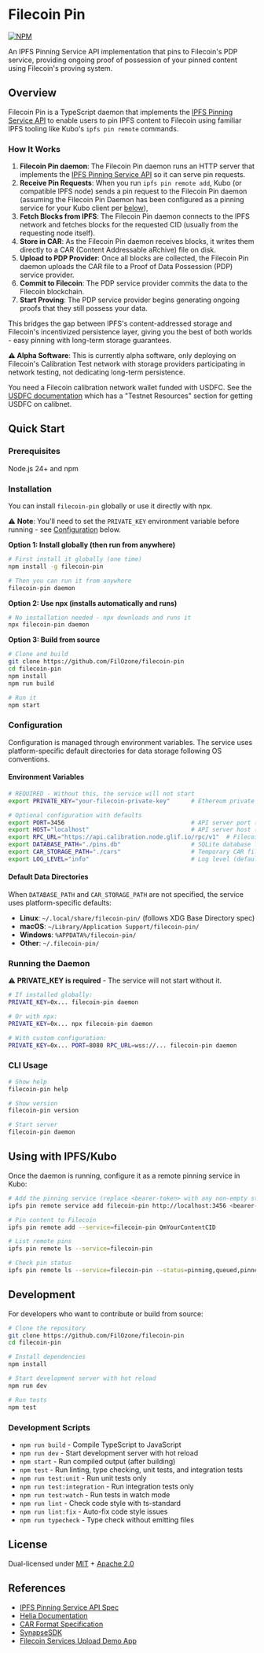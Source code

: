 # Filecoin Pin

[![NPM](https://nodei.co/npm/filecoin-pin.svg?style=flat&data=n,v)](https://nodei.co/npm/filecoin-pin/)

An IPFS Pinning Service API implementation that pins to Filecoin's PDP service, providing ongoing proof of possession of your pinned content using Filecoin's proving system.

## Overview

Filecoin Pin is a TypeScript daemon that implements the [IPFS Pinning Service API](https://ipfs.github.io/pinning-services-api-spec/) to enable users to pin IPFS content to Filecoin using familiar IPFS tooling like Kubo's `ipfs pin remote` commands.

### How It Works

1. **Filecoin Pin daemon**: The Filecoin Pin daemon runs an HTTP server that implements the [IPFS Pinning Service API](https://ipfs.github.io/pinning-services-api-spec/) so it can serve pin requests.
2. **Receive Pin Requests**: When you run `ipfs pin remote add`, Kubo (or compatible IPFS node) sends a pin request to the Filecoin Pin daemon (assuming the Filecoin Pin Daemon has been configured as a pinning service for your Kubo client per [below](#using-with-ipfskubo)),
3. **Fetch Blocks from IPFS**: The Filecoin Pin daemon connects to the IPFS network and fetches blocks for the requested CID (usually from the requesting node itself).
4. **Store in CAR**: As the Filecoin Pin daemon receives blocks, it writes them directly to a CAR (Content Addressable aRchive) file on disk.
5. **Upload to PDP Provider**: Once all blocks are collected, the Filecoin Pin daemon uploads the CAR file to a Proof of Data Possession (PDP) service provider.
6. **Commit to Filecoin**: The PDP service provider commits the data to the Filecoin blockchain.
7. **Start Proving**: The PDP service provider begins generating ongoing proofs that they still possess your data.

This bridges the gap between IPFS's content-addressed storage and Filecoin's incentivized persistence layer, giving you the best of both worlds - easy pinning with long-term storage guarantees.

**⚠️ Alpha Software**: This is currently alpha software, only deploying on Filecoin's Calibration Test network with storage providers participating in network testing, not dedicating long-term persistence.

You need a Filecoin calibration network wallet funded with USDFC. See the [USDFC documentation](https://docs.secured.finance/usdfc-stablecoin/getting-started) which has a "Testnet Resources" section for getting USDFC on calibnet.

## Quick Start

### Prerequisites

Node.js 24+ and npm

### Installation

You can install `filecoin-pin` globally or use it directly with npx.

⚠️ **Note**: You'll need to set the `PRIVATE_KEY` environment variable before running - see [Configuration](#configuration) below.

**Option 1: Install globally (then run from anywhere)**
```bash
# First install it globally (one time)
npm install -g filecoin-pin

# Then you can run it from anywhere
filecoin-pin daemon
```

**Option 2: Use npx (installs automatically and runs)**
```bash
# No installation needed - npx downloads and runs it
npx filecoin-pin daemon
```

**Option 3: Build from source**
```bash
# Clone and build
git clone https://github.com/FilOzone/filecoin-pin
cd filecoin-pin
npm install
npm run build

# Run it
npm start
```

### Configuration

Configuration is managed through environment variables. The service uses platform-specific default directories for data storage following OS conventions.

#### Environment Variables

```bash
# REQUIRED - Without this, the service will not start
export PRIVATE_KEY="your-filecoin-private-key"      # Ethereum private key (must be funded with USDFC on calibration network)

# Optional configuration with defaults
export PORT=3456                                    # API server port (default: 3456)
export HOST="localhost"                             # API server host (default: localhost)
export RPC_URL="https://api.calibration.node.glif.io/rpc/v1"  # Filecoin RPC endpoint
export DATABASE_PATH="./pins.db"                    # SQLite database location (default: see below)
export CAR_STORAGE_PATH="./cars"                    # Temporary CAR file directory (default: see below)
export LOG_LEVEL="info"                             # Log level (default: info)
```

#### Default Data Directories

When `DATABASE_PATH` and `CAR_STORAGE_PATH` are not specified, the service uses platform-specific defaults:

- **Linux**: `~/.local/share/filecoin-pin/` (follows XDG Base Directory spec)
- **macOS**: `~/Library/Application Support/filecoin-pin/`
- **Windows**: `%APPDATA%/filecoin-pin/`
- **Other**: `~/.filecoin-pin/`

### Running the Daemon

⚠️ **PRIVATE_KEY is required** - The service will not start without it.

```bash
# If installed globally:
PRIVATE_KEY=0x... filecoin-pin daemon

# Or with npx:
PRIVATE_KEY=0x... npx filecoin-pin daemon

# With custom configuration:
PRIVATE_KEY=0x... PORT=8080 RPC_URL=wss://... filecoin-pin daemon
```

### CLI Usage

```bash
# Show help
filecoin-pin help

# Show version
filecoin-pin version

# Start server
filecoin-pin daemon
```

## Using with IPFS/Kubo

Once the daemon is running, configure it as a remote pinning service in Kubo:

```bash
# Add the pinning service (replace <bearer-token> with any non-empty string for now)
ipfs pin remote service add filecoin-pin http://localhost:3456 <bearer-token>

# Pin content to Filecoin
ipfs pin remote add --service=filecoin-pin QmYourContentCID

# List remote pins
ipfs pin remote ls --service=filecoin-pin

# Check pin status
ipfs pin remote ls --service=filecoin-pin --status=pinning,queued,pinned
```

## Development

For developers who want to contribute or build from source:

```bash
# Clone the repository
git clone https://github.com/FilOzone/filecoin-pin
cd filecoin-pin

# Install dependencies
npm install

# Start development server with hot reload
npm run dev

# Run tests
npm test
```

### Development Scripts

- `npm run build` - Compile TypeScript to JavaScript
- `npm run dev` - Start development server with hot reload
- `npm start` - Run compiled output (after building)
- `npm test` - Run linting, type checking, unit tests, and integration tests
- `npm run test:unit` - Run unit tests only
- `npm run test:integration` - Run integration tests only
- `npm run test:watch` - Run tests in watch mode
- `npm run lint` - Check code style with ts-standard
- `npm run lint:fix` - Auto-fix code style issues
- `npm run typecheck` - Type check without emitting files

## License

Dual-licensed under [MIT](https://opensource.org/licenses/MIT) + [Apache 2.0](https://www.apache.org/licenses/LICENSE-2.0)

## References

- [IPFS Pinning Service API Spec](https://ipfs.github.io/pinning-services-api-spec/)
- [Helia Documentation](https://helia.io/)
- [CAR Format Specification](https://ipld.io/specs/transport/car/)
- [SynapseSDK](https://github.com/FilOzone/synapse-sdk)
- [Filecoin Services Upload Demo App](https://fs-upload-dapp.netlify.app/)
